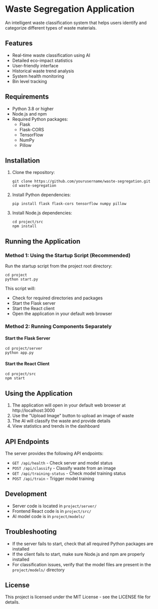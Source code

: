 # Waste Segregation Application

An intelligent waste classification system that helps users identify and categorize different types of waste materials.

## Features

- Real-time waste classification using AI
- Detailed eco-impact statistics
- User-friendly interface
- Historical waste trend analysis
- System health monitoring
- Bin level tracking

## Requirements

- Python 3.8 or higher
- Node.js and npm
- Required Python packages:
  - Flask
  - Flask-CORS
  - TensorFlow
  - NumPy
  - Pillow

## Installation

1. Clone the repository:
   ```
   git clone https://github.com/yourusername/waste-segregation.git
   cd waste-segregation
   ```

2. Install Python dependencies:
   ```
   pip install flask flask-cors tensorflow numpy pillow
   ```

3. Install Node.js dependencies:
   ```
   cd project/src
   npm install
   ```

## Running the Application

### Method 1: Using the Startup Script (Recommended)

Run the startup script from the project root directory:

```
cd project
python start.py
```

This script will:
- Check for required directories and packages
- Start the Flask server
- Start the React client
- Open the application in your default web browser

### Method 2: Running Components Separately

#### Start the Flask Server

```
cd project/server
python app.py
```

#### Start the React Client

```
cd project/src
npm start
```

## Using the Application

1. The application will open in your default web browser at http://localhost:3000
2. Use the "Upload Image" button to upload an image of waste
3. The AI will classify the waste and provide details
4. View statistics and trends in the dashboard

## API Endpoints

The server provides the following API endpoints:

- `GET /api/health` - Check server and model status
- `POST /api/classify` - Classify waste from an image
- `GET /api/training-status` - Check model training status
- `POST /api/train` - Trigger model training

## Development

- Server code is located in `project/server/`
- Frontend React code is in `project/src/`
- AI model code is in `project/models/`

## Troubleshooting

- If the server fails to start, check that all required Python packages are installed
- If the client fails to start, make sure Node.js and npm are properly installed
- For classification issues, verify that the model files are present in the `project/models/` directory

## License

This project is licensed under the MIT License - see the LICENSE file for details. 